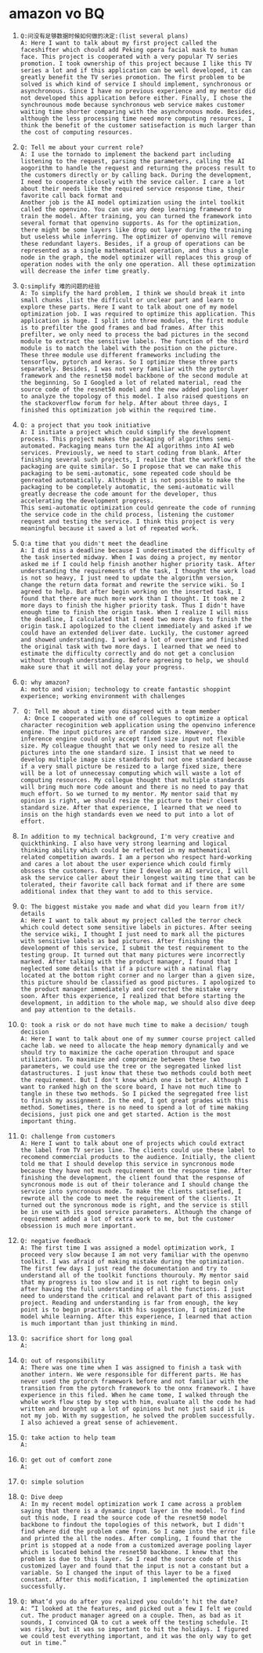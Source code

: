 # amazon vo BQ

1. ```
   Q:问没有足够数据时候如何做的决定:(list several plans)
   A: Here I want to talk about my first project called the faceshifter which chould add Peking opera facial mask to human face. This project is cooperated with a very popular TV series promotion. I took ownership of this project because I like this TV series a lot and if this application can be well developed, it can greatly benefit the TV series promotion. The first problem to be solved is which kind of service I should implement, synchronous or asynchronous. Since I have no previous experience and my mentor did not developed this application before either. Finally, I chose the synchrounous mode because synchronous web service makes customer waiting time shorter comparing with the asynchronous mode. Besides, although the less processing time need more computing resources, I think the benefit of the customer satisefaction is much larger than the cost of computing resources.
   ```

2. ```
   Q: Tell me about your current role?
   A: I use the tornado to implement the backend part including listening to the request, parsing the parameters, calling the AI aogorithm to handle the request and returning the process result to the customers directly or by calling back. During the development, I need to cooperate closely with the sevice caller. I care a lot about their needs like the required service response time, their favorite call back format and 
   Another job is the AI model optimization using the intel toolkit called the openvino. You can use any deep learning frameword to train the model. After training, you can turned the framework into several format that openvino supports. As for the optimization, there might be some layers like drop out layer during the training but useless while inferring. The optimizer of openvino will remove these redundant layers. Besides, if a group of operations can be represented as a single mathematical operation, and thus a single node in the graph, the model optimizer will replaces this group of operation nodes with the only one operation. All these optimization will decrease the infer time greatly.
   ```

3. ```
   Q:simplify 难的问题的经验
   A: To simplify the hard problem, I think we should break it into small chunks ,list the difficult or unclear part and learn to explore these parts. Here I want to talk about one of my model optimization job. I was required to optimize this application. This application is huge. I split into three modules, the first module is to prefilter the good frames and bad frames. After this prefilter, we only need to process the bad pictures in the second module to extract the sensitive labels. The function of the third module is to match the label with the position on the picture. These three module use different frameworks including the tensorflow, pytorch and keras. So I optimize these three parts separately. Besides, I was not very familiar with the pytorch framework and the resnet50 model backbone of the second module at the beginning. So I Googled a lot of related material, read the source code of the resnet50 model and the new added pooling layer to analyze the topology of this model. I also raised questions on the stackoverflow forum for help. After about three days, I finished this optimization job within the required time.
   ```

4. ```
   Q: a project that you took initiative
   A: I initiate a project which could simplify the development process. This project makes the packaging of algorithms semi-automated. Packaging means turn the AI algorithms into AI web services. Previously, we need to start coding from blank. After finishing several such projects, I realize that the workflow of the packaging are quite similar. So I propose that we can make this packaging to be semi-automatic, some repeated code should be genreated automatically. Although it is not possible to make the packaging to be completely automatic, the semi-automatic will greatly decrease the code amount for the developer, thus accelerating the development progress.
   This semi-automatic optimization could genreate the code of running the service code in the child process, listening the customer request and testing the service. I think this project is very meaningful because it saved a lot of repeated work.
   ```

5. ```
   Q:a time that you didn't meet the deadline
   A: I did miss a deadline because I underestimated the difficulty of the task inserted midway. When I was doing a project, my mentor asked me if I could help finish another higher priority task. After understanding the requirements of the task, I thought the work load is not so heavy, I just need to update the algorithm version, change the return data format and rewrite the service wiki. So I agreed to help. But after begin working on the inserted task, I found that there are much more work than I thought. It took me 2 more days to finish the higher priority task. Thus I didn't have enough time to finish the origin task. When I realize I will miss the deadline, I calculated that I need two more days to finish the origin task.I apologized to the client immediately and asked if we could have an extended deliver date. Luckily, the customer agreed and showed understanding. I worked a lot of overtime and finished the original task with two more days. I learned that we need to estimate the difficulty correctly and do not get a conclusion without through understanding. Before agreeing to help, we should make sure that it will not delay your progress. 
   ```

6. ```
   Q: why amazon?
   A: motto and vision; technology to create fantastic shoppint experience; working environment with challenges
   ```

7. ```
    Q: Tell me about a time you disagreed with a team member
    A: Once I cooperated with one of collegues to optimize a optical character recoginition web application using the openvino inference engine. The input pictures are of random size. However, the inference engine could only accept fixed size input not flexible size. My colleague thought that we only need to resize all the pictures into the one standard size. I insist that we need to develop multiple image size standards but not one standard because if a very small picture be resized to a large fixed size, there will be a lot of unnecessay computing which will waste a lot of computing resources. My collegue thought that multiple standards will bring much more code amount and there is no need to pay that much effort. So we turned to my mentor. My mentor said that my opinion is right, we should resize the picture to their cloest standard size. After that experience, I learned that we need to insis on the high standards even we need to put into a lot of effort.
   ```

8. ```
   In addition to my technical background, I'm very creative and quickthinking. I also have very strong learning and logical thinking ability which could be reflected in my mathematical related competition awards. I am a person who respect hard-working and cares a lot about the user experience which could firmly obssess the customers. Every time I develop an AI service, I will ask the service caller about their longest waiting time that can be tolerated, their favorite call back format and if there are some additional index that they want to add to this service.
   ```

9. ```
   Q: The biggest mistake you made and what did you learn from it?/ details
   A: Here I want to talk about my project called the terror check which could detect some sensitive labels in pictures. After seeing the service wiki, I thought I just need to mark all the pictures with sensitive labels as bad pictures. After finishing the development of this service, I submit the test requirement to the testing group. It turned out that many pictures were incorrectly marked. After talking with the product manager, I found that I neglected some details that if a picture with a natinal flag located at the bottom right corner and no larger than a given size, this picture should be classified as good pictures. I apologized to the product manager immediately and corrected the mistake very soon. After this experience, I realized that before starting the development, in addition to the whole map, we should also dive deep and pay attention to the details.
   ```

10. ```
    Q: took a risk or do not have much time to make a decision/ tough decision
    A: Here I want to talk about one of my summer course project called cache lab. we need to allocate the heap memory dynamically and we should try to maximize the cache operation throuput and space utilization. To maximize and compromize between these two parameters, we could use the tree or the segregated linked list datastructures. I just know that these two methods could both meet the requirement. But I don't know which one is better. Although I want to ranked high on the score board, I have not much time to tangle in these two methods. So I picked the segregated free list to finish my assignment. In the end, I got great grades with this method. Sometimes, there is no need to spend a lot of time making decisions, just pick one and get started. Action is the most important thing.
    ```

11. ```
    Q: challenge from customers
    A: Here I want to talk about one of projects which could extract the label from TV series line. The clients could use these label to recomend commercial products to the audience. Initially, the client told me that I should develop this service in syncronous mode because they have not much requirement on the response time. After finishing the development, the client found that the response of syncronous mode is out of their tolerance and I should change the service into syncronous mode. To make the clients satisefied, I rewrote all the code to meet the requirement of the clients. It turned out the syncronous mode is right, and the service is still be in use with its good service parameters. Although the change of requirement added a lot of extra work to me, but the customer obsession is much more important.
    ```

12. ```
    Q: negative feedback
    A: The first time I was assigned a model optimization work, I proceed very slow because I am not very familiar with the openvno toolkit. I was afraid of making mistake during the optimization. The first few days I just read the documentation and try to understand all of the toolkit functions thourouly. My mentor said that my progress is too slow and it is not right to begin only after having the full understanding of all the functions. I just need to understand the critical and relavant part of this assigned project. Reading and understanding is far from enough, the key point is to begin practice. With his suggestion, I optimized the model while learning. After this experience, I learned that action is much important than just thinking in mind.
    ```

13. ```
    Q: sacrifice short for long goal
    A: 
    ```

14. ```
    Q: out of responsibility
    A: There was one time when I was assigned to finish a task with another intern. We were responsible for different parts. He has never used the pytorch framework before and not familiar with the transition from the pytorch framework to the onnx framework. I have experience in this filed. When he came tome, I walked through the whole work flow step by step with him, evaluate all the code he had written and brought up a lot of opinions but not just said it is not my job. With my suggestion, he solved the problem successfully. I also achieved a great sense of achievement. 
    ```

15. ```
    Q: take action to help team
    A: 
    ```

16. ```
    Q: get out of comfort zone
    A: 
    ```

17. ```
    Q: simple solution 
    ```

18. ```
    Q: Dive deep
    A: In my recent model optimization work I came across a problem saying that there is a dynamic input layer in the model. To find out this node, I read the source code of the resnet50 model backbone to findout the topologies of this network, but I didn't find where did the problem came from. So I came into the error file and printed the all the nodes. After compling, I found that the print is stopped at a node from a customized average pooling layer which is located behind the resnet50 backbone. I knew that the problem is due to this layer. So I read the source code of this customized layer and found that the input is not a constant but a variable. So I changed the input of this layer to be a fixed constant. After this modification, I implemented the optimization successfully.
    ```

19. ```pyhon
    Q: What’d you do after you realized you couldn’t hit the date?
    A: “I looked at the features, and picked out a few I felt we could cut. The product manager agreed on a couple. Then, as bad as it sounds, I convinced QA to cut a week off the testing schedule. It was risky, but it was so important to hit the holidays. I figured we could test everything important, and it was the only way to get out in time.”
    ```

    



